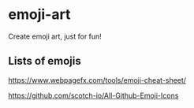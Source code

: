 # emoji-art
Create emoji art, just for fun!


## Lists of emojis

https://www.webpagefx.com/tools/emoji-cheat-sheet/

https://github.com/scotch-io/All-Github-Emoji-Icons
